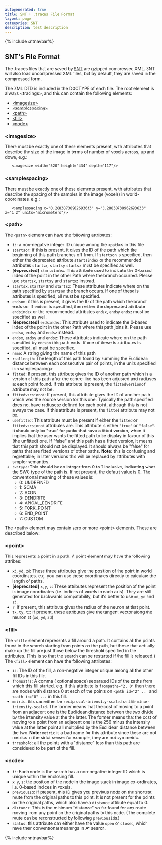 ```yaml
---
autogenerated: true
title: SNT › .traces File Format
layout: page
categories: SNT
description: test description
---
```


{% include sntnavbar%}


SNT's File Format
-----------------

The .traces files that are saved by [SNT](/plugins/snt) are gzipped compressed XML. SNT will also load uncompressed XML files, but by default, they are saved in the compressed form.

The XML DTD is included in the DOCTYPE of each file. The root element is always &lt;tracings&gt;, and this can contain the following elements:

-   [&lt;imagesize&gt;](#.3Cimagesize.3E "wikilink")
-   [&lt;samplespacing&gt;](#.3Csamplespacing.3E "wikilink")
-   [&lt;path&gt;](#.3Cpath.3E "wikilink")
-   [&lt;fill&gt;](#.3Cfill.3E "wikilink")
-   [&lt;node&gt;](#.3Cnode.3E "wikilink")

### &lt;imagesize&gt;

There must be exactly one of these elements present, with attributes that describe the size of the image in terms of number of voxels across, up and down, e.g.:

`   <imagesize width="520" height="434" depth="117"/>`

### &lt;samplespacing&gt;

There must be exactly one of these elements present, with attributes that describe the spacing of the samples in the image (voxels) in world-coordinates, e.g.:

`   <samplespacing x="0.28838738962693633" y="0.28838738962693633" z="1.2" units="micrometers"/>`

### &lt;path&gt;

The `<path>` element can have the following attributes:

-   `id`: a non-negative integer ID unique among the `<path>`s in this file
-   `startson`: if this is present, it gives the ID of the path which the beginning of this path branches off from. If `startson` is specified, then either the deprecated attribute `startsindex` or the recommended attributes `startsx`, `startsy` `startsz` must be specified as well.
-   **\[deprecated\]** `startsindex`: This attribute used to indicate the 0-based index of the point in the other Path where the branch occurred. Please use `startsx`, `startsy` and `startsz` instead.
-   `startsx`, `startsy` and `startsz`: These attributes indicate where on the path specified by `startson` the branch occurs. If one of these is attributes is specified, all must be specified.
-   `endson`: if this is present, it gives the ID of the path which the branch ends on. If `endson` is specified, then either the deprecated attribute `endsindex` or the recommended attributes `endsx`, `endsy` `endsz` must be specified as well.
-   **\[deprecated\]** `endsindex`: This attribute used to indicate the 0-based index of the point in the other Path where this path joins it. Please use `endsx`, `endsy` and `endsz` instead.
-   `endsx`, `endsy` and `endsz`: These attributes indicate where on the path specified by `endson` this path ends. If one of these is attributes is specified, all must be specified.
-   `name`: A string giving the name of this path
-   `reallength`: The length of this path found by summing the Euclidean distance between each consecutive pair of points, in the units specified in &lt;samplespacing&gt;
-   `fitted`: If present, this attribute gives the ID of another path which is a version of this path after the centre-line has been adjusted and radiuses at each point found. If this attribute is present, the `fittedversionof` attribute may not be.
-   `fittedversionof`: If present, this attribute gives the ID of another path which was the source version for this one. Typically the path specified does not have radiusese defined for each point, although this is not always the case. If this attribute is present, the `fitted` attribute may not be.
-   `usefitted`: This attribute must be present if either the `fitted` or `fittedversionof` attributes are. This attribute is either `"true"` or `"false"`. It should only be "true" for paths that have a fitted version, when it implies that the user wants the fitted path to be display in favour of this (the unfitted) one. If "false" and this path has a fitted version, it means that this path should not be displayed. It should always be "false" for paths that are fitted versions of other paths. **Note:** this is confusing and regrettable; in later versions this will be replaced by attributes with simpler semantics.
-   `swctype`: This should be an integer from 0 to 7 inclusive, indicating what the SWC type of the path is. If not present, the default value is 0. The conventional meaning of these values is:
    -   0: UNDEFINED
    -   1: SOMA
    -   2: AXON
    -   3: DENDRITE
    -   4: APICAL\_DENDRITE
    -   5: FORK\_POINT
    -   6: END\_POINT
    -   7: CUSTOM

The &lt;path&gt; element may contain zero or more &lt;point&gt; elements. These are described below:

### &lt;point&gt;

This represents a point in a path. A point element may have the following attribes:

-   `xd`, `yd`, `zd`: These three attributes give the position of the point in world coordinates. e.g. you can use these coordinates directly to calculate the length of paths.
-   **\[deprecated\]** `x`, `y`, `z`: These attributes represent the position of the point in image coordinates (i.e. indices of voxels in each axis). They are still generated for backwards compatability, but it's better to use `xd`, `yd` and `zd`.
-   `r`: If present, this attribute gives the radius of the neuron at that point.
-   `tx`, `ty`, `tz`: If present, these attributes give the tangent vector along the neuron at (`xd`, `yd`, `zd`)

### &lt;fill&gt;

The `<fill>` element represents a fill around a path. It contains all the points found in the search starting from points on the path, but those that actually make up the fill are just those below the threshold specified in the attributes. (This is so that the search can be restarted if the fill is reloaded.) The `<fill>` element can have the following attributes:

-   `id`: The ID of the fill, a non-negative integer unique among all the other fill IDs in this file.
-   `frompaths`: A comma ( optional space) separated IDs of the paths from which this fill started. e.g. if this attribute is `frompaths="2, 0"` then there are nodes with distance 0 at each of the points on `<path id="2" ...` and `<path id="0" ...` in this fill.
-   `metric`: this can either be `reciprocal-intensity-scaled` or `256-minus-intensity-scaled`. The former means that the cost of moving to a point from an adjacent one is the Euclidean distance between the two divide by the intensity value at the the latter. The former means that the cost of moving to a point from an adjacent one is the 256 minus the intensity value at the latter point all multiplied by the Euclidean distance between the two. **Note:** `metric` is a bad name for this attribute since these are not metrics in the strict sense: for example, they are not symmetric.
-   `threshold`: all the points with a "distance" less than this path are considered to be part of the fill.

### &lt;node&gt;

-   `id`: Each node in the search has a non-negative integer ID which is unique within the enclosing fill.
-   `x`, `y`, `z`: the position of the node in the image stack in image co-ordinates, i.e. 0-based indices in voxels.
-   `previousid`: If present, this ID gives you previous node on the shortest route from the original paths to this point. It is not present for the points on the original paths, which also have a `distance` attibute equal to 0.
-   `distance`: This is the minimum "distance" so far found for any route moving from any point on the original paths to this node. (The complete route can be reconstructed by following `previousid`s.)
-   `status`: this attribute can either have the value `open` or `closed`, which have their conventional meanings in A\* search.

{% include sntnavbar%}


   
